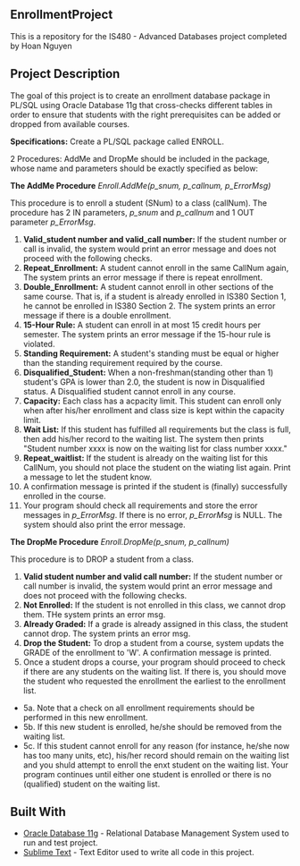 ## EnrollmentProject
This is a repository for the IS480 - Advanced Databases project completed by Hoan Nguyen
## Project Description
The goal of this project is to create an enrollment database package in PL/SQL using Oracle Database 11g
that cross-checks different tables in order to ensure that students with the right prerequisites can be added or dropped from available courses. 

**Specifications:**
Create a PL/SQL package called ENROLL.

2 Procedures: AddMe and DropMe should be included in the package, whose name and parameters should be exactly specified as below:

**The AddMe Procedure**
*Enroll.AddMe(p_snum, p_callnum, p_ErrorMsg)*

This procedure is to enroll a student (SNum) to a class (callNum). The procedure has 2 IN parameters,
*p_snum* and *p_callnum* and 1 OUT parameter *p_ErrorMsg*.

1. **Valid_student number and valid_call number:** If the student number or call is invalid, the system would print an error message and does not proceed with the following checks.
2. **Repeat_Enrollment:** A student cannot enroll in the same CallNum again, The system prints an error message if there is repeat enrollment.
3. **Double_Enrollment:** A student cannot enroll in other sections of the same course. That is, if a student is already enrolled in IS380 Section 1, he cannot be enrolled in IS380 Section 2.
The system prints an error message if there is a double enrollment.
4. **15-Hour Rule:** A student can enroll in at most 15 credit hours per semester. The system prints an error message if the 15-hour rule is violated.
5. **Standing Requirement:** A student's standing must be equal or higher than the standing requirement required by the course.
6. **Disqualified_Student:** When a non-freshman(standing other than 1) student's GPA is lower than 2.0, the student is now in Disqualified status.
A Disqualified student cannot enroll in any course.
7. **Capacity:** Each class has a acpacity limit. This student can enroll only when after his/her enrollment and class size is kept within the capacity limit.
8. **Wait List:** If this student has fulfilled all requirements but the class is full, then add his/her record to the waiting list.
The system then prints "Student number xxxx is now on the waiting list for class number xxxx."
9. **Repeat_waitlist:** If the student is already on the waiting list for this CallNum, you should not place the student on the wiating list again. 
Print a message to let the student know.
10. A confirmation message is printed if the student is (finally) successfully enrolled in the course.
11. Your program should check all requirements and store the error messages in *p_ErrorMsg*. If there is no error, *p_ErrorMsg* is NULL. The system should also print the error message.


**The DropMe Procedure**
*Enroll.DropMe(p_snum, p_callnum)*

This procedure is to DROP a student from a class.
1. **Valid student number and valid call number:** If the student number or call number is invalid, the system would print an error message and does not proceed with the following checks.
2. **Not Enrolled:** If the student is not enrolled in this class, we cannot drop them. THe system prints an error msg.
3. **Already Graded:** If a grade is already assigned in this class, the student cannot drop. The system prints an error msg.
4. **Drop the Student:** To drop a student from a course, system updats the GRADE of the enrollment to 'W'. A confirmation message is printed.
5. Once a student drops a course, your program should proceed to check if there are any students on the waiting list. If there is, you should move the student who requested the enrollment the earliest to the enrollment list.
 - 5a. Note that a check on all enrollment requirements should be performed in this new enrollment.
 - 5b. If this new student is enrolled, he/she should be removed from the waiting list.
 - 5c. If this student cannot enroll for any reason (for instance, he/she now has too many units, etc), his/her record
 should remain on the waiting list and you shuld attempt to enroll the enxt student on the waiting list. Your program continues until either one student is enrolled or there is no (qualified) student on the waiting list.
## Built With
* [Oracle Database 11g](https://www.oracle.com/database/) - Relational Database Management System used to run and test project.
* [Sublime Text](https://www.sublimetext.com/) - Text Editor used to write all code in this project.
